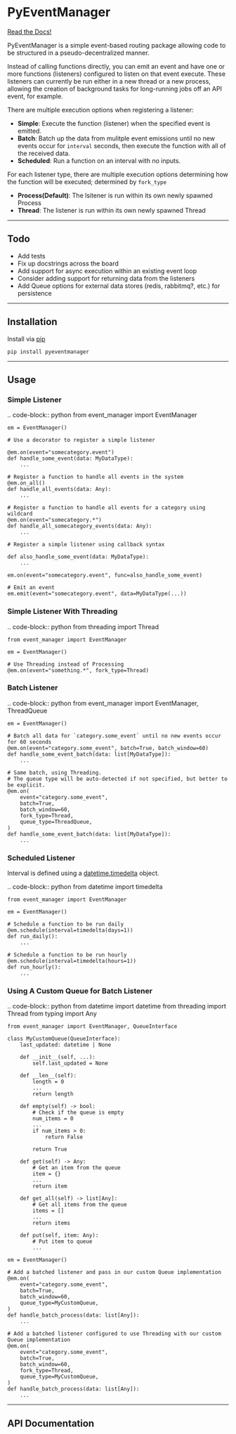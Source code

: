 # PyEventManager

[Read the Docs!](https://jeordyr.github.io/PyEventManager/)

PyEventManager is a simple event-based routing package allowing code to be structured in a pseudo-decentralized manner.

Instead of calling functions directly, you can emit an event and have one or more functions (listeners) configured to listen on that event execute. These listeners can currently be run either in a new thread or a new process, allowing the creation of background tasks for long-running jobs off an API event, for example.

There are multiple execution options when registering a listener:

* **Simple**: Execute the function (listener) when the specified event is emitted.
* **Batch**: Batch up the data from mulitple event emissions until no new events occur for `interval` seconds, then execute the function with all of the received data.
* **Scheduled**: Run a function on an interval with no inputs.

For each listener type, there are multiple execution options determining how the function will be executed; determined by `fork_type`

* **Process(Default)**: The lsitener is run within its own newly spawned Process
* **Thread**: The listener is run within its own newly spawned Thread

---

## Todo

* Add tests
* Fix up docstrings across the board
* Add support for async execution within an existing event loop
* Consider adding support for returning data from the listeners
* Add Queue options for external data stores (redis, rabbitmq?, etc.) for persistence

---

## Installation

Install via [pip](https://pypi.python.org/pypi/pyeventmanager)

`pip install pyeventmanager`

---

## Usage

### Simple Listener

.. code-block:: python
    from event_manager import EventManager

    em = EventManager()

    # Use a decorator to register a simple listener

    @em.on(event="somecategory.event")
    def handle_some_event(data: MyDataType):
        ...

    # Register a function to handle all events in the system
    @em.on_all()
    def handle_all_events(data: Any):
        ...

    # Register a function to handle all events for a category using wildcard
    @em.on(event="somecategory.*")
    def handle_all_somecategory_events(data: Any):
        ...

    # Register a simple listener using callback syntax

    def also_handle_some_event(data: MyDataType):
        ...

    em.on(event="somecategory.event", func=also_handle_some_event)

    # Emit an event
    em.emit(event="somecategory.event", data=MyDataType(...))

### Simple Listener With Threading

.. code-block:: python
    from threading import Thread

    from event_manager import EventManager

    em = EventManager()

    # Use Threading instead of Processing
    @em.on(event="something.*", fork_type=Thread)

### Batch Listener

.. code-block:: python
    from event_manager import EventManager, ThreadQueue

    em = EventManager()

    # Batch all data for `category.some_event` until no new events occur for 60 seconds
    @em.on(event="category.some_event", batch=True, batch_window=60)
    def handle_some_event_batch(data: list[MyDataType]):
        ...

    # Same batch, using Threading.
    # The queue type will be auto-detected if not specified, but better to be explicit.
    @em.on(
        event="category.some_event",
        batch=True,
        batch_window=60,
        fork_type=Thread,
        queue_type=ThreadQueue,
    )
    def handle_some_event_batch(data: list[MyDataType]):
        ...

### Scheduled Listener

Interval is defined using a [datetime.timedelta](https://docs.python.org/3/library/datetime.html#timedelta-objects) object.

.. code-block:: python
    from datetime import timedelta

    from event_manager import EventManager

    em = EventManager()

    # Schedule a function to be run daily
    @em.schedule(interval=timedelta(days=1))
    def run_daily():
        ...

    # Schedule a function to be run hourly
    @em.schedule(interval=timedelta(hours=1))
    def run_hourly():
        ...

### Using A Custom Queue for Batch Listener

.. code-block:: python
    from datetime import datetime
    from threading import Thread
    from typing import Any

    from event_manager import EventManager, QueueInterface

    class MyCustomQueue(QueueInterface):
        last_updated: datetime | None

        def __init__(self, ...):
            self.last_updated = None

        def __len__(self):
            length = 0
            ...
            return length

        def empty(self) -> bool:
            # Check if the queue is empty
            num_items = 0
            ...
            if num_items > 0:
                return False

            return True

        def get(self) -> Any:
            # Get an item from the queue
            item = {}
            ...
            return item

        def get_all(self) -> list[Any]:
            # Get all items from the queue
            items = []
            ...
            return items

        def put(self, item: Any):
            # Put item to queue
            ...

    em = EventManager()

    # Add a batched listener and pass in our custom Queue implementation
    @em.on(
        event="category.some_event",
        batch=True,
        batch_window=60,
        queue_type=MyCustomQueue,
    )
    def handle_batch_process(data: list[Any]):
        ...

    # Add a batched listener configured to use Threading with our custom Queue implementation
    @em.on(
        event="category.some_event",
        batch=True,
        batch_window=60,
        fork_type=Thread,
        queue_type=MyCustomQueue,
    )
    def handle_batch_process(data: list[Any]):
        ...
---

## API Documentation